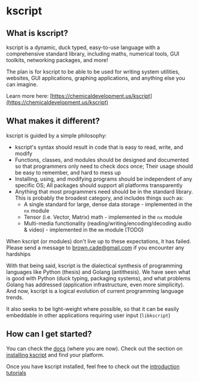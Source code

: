 # kscript

## What is kscript?

kscript is a dynamic, duck typed, easy-to-use language with a comprehensive standard library, including maths, numerical tools, GUI toolkits, networking packages, and more!

The plan is for kscript to be able to be used for writing system utilities, websites, GUI applications, graphing applications, and anything else you can imagine.

Learn more here: [https://chemicaldevelopment.us/kscript](https://chemicaldevelopment.us/kscript)


## What makes it different?

kscript is guided by a simple philosophy:

  * kscript's syntax should result in code that is easy to read, write, and modify
  * Functions, classes, and modules should be designed and documented so that programmers only need to check docs once; Their usage should be easy to remember, and hard to mess up
  * Installing, using, and modifying programs should be independent of any specific OS; All packages should support all platforms transparently
  * Anything that most programmers need should be in the standard library. This is probably the broadest category, and includes things such as:
    * A single standard for large, dense data storage - implemented in the `nx` module
    * Tensor (i.e. Vector, Matrix) math - implemented in the `nx` module
    * Multi-media functionality (reading/writing/encoding/decoding audio & video) - implemented in the `mm` module (TODO)

When kscript (or modules) don't live up to these expectations, it has failed. Please send a message to [brown.cade@gmail.com](mailto:brown.cade@gmail.com) if you encounter any hardships

With that being said, kscript is the dialectical synthesis of programming languages like Python (thesis) and Golang (antithesis). We have seen what is good with Python (duck typing, packaging systems), and what problems Golang has addressed (application infrastructure, even more simplicity). And now, kscript is a logical evolution of current programming language trends.

It also seeks to be light-weight where possible, so that it can be easily embeddable in other applications requiring user input (`libkscript`)

## How can I get started?

You can check the [docs](https://chemicaldevelopment.us/kscript) (where you are now). Check out the section on [installing kscript](/install) and find your platform.

Once you have kscript installed, feel free to check out the [introduction tutorials](/tutorials)



